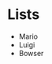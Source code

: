 # Lists

<ul>
  <li data-bespoke-bullet>Mario</li>
  <li data-bespoke-bullet>Luigi</li>
  <li data-bespoke-bullet>Bowser</li>
</ul>
